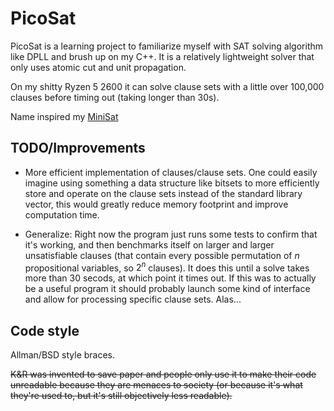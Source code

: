 # PicoSat

PicoSat is a learning project to familiarize myself with SAT solving algorithm like DPLL and brush up on my C++. It is a relatively lightweight solver that only uses atomic cut and unit propagation.

On my shitty Ryzen 5 2600 it can solve clause sets with a little over 100,000 clauses before timing out (taking longer than 30s).

Name inspired my [MiniSat](http://minisat.se/)

## TODO/Improvements

- More efficient implementation of clauses/clause sets. One could easily imagine using something a data structure like bitsets to more efficiently store and operate on the clause sets instead of the standard library vector, this would greatly reduce memory footprint and improve computation time.

- Generalize:
  Right now the program just runs some tests to confirm that it's working, and then benchmarks itself on larger and larger unsatisfiable clauses (that contain every possible permutation of *n* propositional variables, so $2^n$ clauses). It does this until a solve takes more than 30 secods, at which point it times out. If this was to actually be a useful program it should probably launch some kind of interface and allow for processing specific clause sets. Alas...
  
  

## Code style

Allman/BSD style braces.

~~K&R was invented to save paper and people only use it to make their code unreadable because they are  menaces to society (or because it's what they're used to, but it's still objectively less readable).~~
